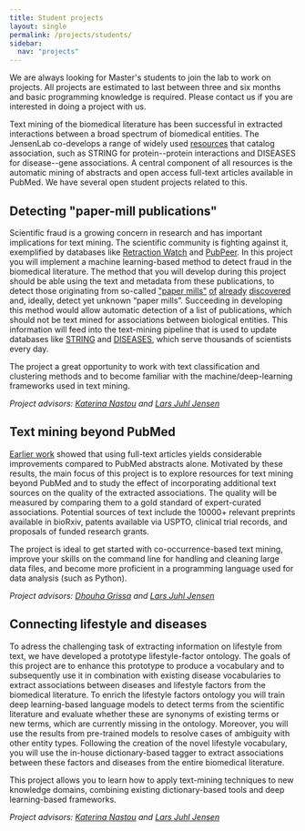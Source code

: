 ```yaml
---
title: Student projects
layout: single
permalink: /projects/students/
sidebar:
  nav: "projects"
---
```

We are always looking for Master's students to join the lab to work on projects. All projects are estimated to last between three and six months and basic programming knowledge is required. Please contact us if you are interested in doing a project with us.

Text mining of the biomedical literature has been successful in extracted interactions between a broad spectrum of biomedical entities. The JensenLab co-develops a range of widely used [resources](/resources/) that catalog association, such as STRING for protein--protein interactions and DISEASES for disease--gene associations. A central component of all resources is the automatic mining of abstracts and open access full-text articles available in PubMed. We have several open student projects related to this.

## Detecting "paper-mill publications"

Scientific fraud is a growing concern in research and has important implications for text mining. The scientific community is fighting against it, exemplified by databases like [Retraction Watch](https://retractionwatch.com) and [PubPeer](https://pubpeer.com). In this project you will implement a machine learning-based method to detect fraud in the biomedical literature. The method that you will develop during this project should be able using the text and metadata from these publications, to detect those originating from so-called ["paper mills"](https://scienceintegritydigest.com/2020/02/21/the-tadpole-paper-mill/) [of](https://scienceintegritydigest.com/2020/07/05/the-stock-photo-paper-mill/) [already](https://scienceintegritydigest.com/2020/07/23/the-effect-paper-mill/) [discovered](https://scienceintegritydigest.com/2020/07/28/the-48-mini-mill/) and, ideally, detect yet unknown “paper mills”. Succeeding in developing this method would allow automatic detection of a list of publications, which should not be text mined for associations between biological entities. This information will feed into the text-mining pipeline that is used to update databases like [STRING](https://string-db.org) and [DISEASES](https://diseases.jensenlab.org), which serve thousands of scientists every day.

The project a great opportunity to work with text classification and clustering methods and to become familiar with the machine/deep-learning frameworks used in text mining.

*Project advisors: [Katerina Nastou](/people/katerinanastou/) and [Lars Juhl Jensen](/people/larsjuhljensen/)*

## Text mining beyond PubMed

[Earlier work](https://doi.org/10.1371/journal.pcbi.1005962) showed that using full-text articles yields considerable improvements compared to PubMed abstracts alone. Motivated by these results, the main focus of this project is to explore resources for text mining beyond PubMed and to study the effect of incorporating additional text sources on the quality of the extracted associations. The quality will be measured by comparing them to a gold standard of expert-curated associations. Potential sources of text include the 10000+ relevant preprints available in bioRxiv, patents available via USPTO, clinical trial records, and proposals of funded research grants.

The project is ideal to get started with co-occurrence-based text mining, improve your skills on the command line for handling and cleaning large data files, and become more proficient in a programming language used for data analysis (such as Python).

*Project advisors: [Dhouha Grissa](https://dgrissa.wixsite.com/dhouha-grissa) and [Lars Juhl Jensen](/people/larsjuhljensen/)*

## Connecting lifestyle and diseases

To adress the challenging task of extracting information on lifestyle from text, we have developed a prototype lifestyle-factor ontology. The goals of this project are to enhance this prototype to produce a vocabulary and to subsequently use it in combination with existing disease vocabularies to extract associations between diseases and lifestyle factors from the biomedical literature. To enrich the lifestyle factors ontology you will train deep learning-based language models to detect terms from the scientific literature and evaluate whether these are synonyms of existing terms or new terms, which are currently missing in the ontology. Moreover, you will use the results from pre-trained models to resolve cases of ambiguity with other entity types. Following the creation of the novel lifestyle vocabulary, you will use the in-house dictionary-based tagger to extract associations between these factors and diseases from the entire biomedical literature.

This project allows you to learn how to apply text-mining techniques to new knowledge domains, combining existing dictionary-based tools and deep learning-based frameworks.

*Project advisors: [Katerina Nastou](/people/katerinanastou/) and [Lars Juhl Jensen](/people/larsjuhljensen/)*
